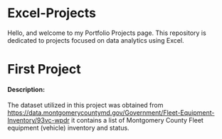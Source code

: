 # Excel-Projects
Hello, and welcome to my Portfolio Projects page. This repository is dedicated to projects focused on data analytics using Excel.


# First Project
#### Description:
The dataset utilized in this project was obtained from https://data.montgomerycountymd.gov/Government/Fleet-Equipment-Inventory/93vc-wpdr
it contains a list of Montgomery County Fleet equipment (vehicle) inventory and status.

